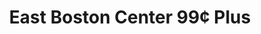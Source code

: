 ---
title: "East Boston Center 99¢ Plus"
url: /east-boston/east-boston-center-99c-plus/
shop: Kramladen
---
